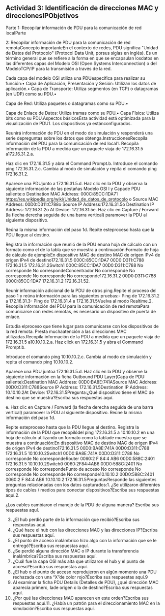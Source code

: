 ## Actividad 3: Identificación de direcciones MAC y direccionesIPObjetivos

Parte 1: Recopilar información de PDU para la comunicación de red localParte 

2: Recopilar información de PDU para la comunicación de red remotaConcepto importanteEn el contexto de redes, PDU significa "Unidad de Datos del Protocolo" (Protocol Data Unit, porsus siglas en inglés). Es un término general que se refiere a la forma en que se encapsulan losdatos en las diferentes capas del Modelo OSI (Open Systems Interconnection) o del ModeloTCP/IP para la transmisión a través de la red. 

Cada capa del modelo OSI utiliza una PDUespecífica para realizar su función:• Capa de Aplicación, Presentación y Sesión: Utilizan los datos de aplicación.• Capa de Transporte: Utiliza segmentos (en TCP) o datagramas (en UDP) como su PDU.•

Capa de Red: Utiliza paquetes o datagramas como su PDU.• 

Capa de Enlace de Datos: Utiliza tramas como su PDU.• Capa Física: Utiliza bits como su PDU.Aspectos básicosEsta actividad está optimizada para la visualización de PDU1. Los dispositivos ya estánconfigurados. 

Reunirá información de PDU en el modo de simulación y responderá una serie depreguntas sobre los datos que obtenga.InstruccionesRecopila información del PDU para la comunicación de red local1. Recopila información de la PDU a medida que un paquete viaja de 172.16.31.5 a172.16.31.2.a. 

Haz clic en 172.16.31.5 y abra el Command Prompt.b. Introduce el comando ping 172.16.31.2.c. Cambia al modo de simulación y repita el comando ping 172.16.31.2. 

Aparece una PDUjunto a 172.16.31.5.d. Haz clic en la PDU y observa la siguiente información de las pestañas Modelo OSI l y Capade PDU saliente:o Destination MAC Address: 000C:85CC:1DA71 https://es.wikipedia.org/wiki/Unidad_de_datos_de_protocolo
o Source MAC Address: 00D0:D311:C788o Source IP Address:172.16.31.5o Destination IP Address: 172.16.31.2o At Device: 172.16.31.5e. Haz clic en Capture / Forward (la flecha derecha seguida de una barra vertical) paramover la PDU al siguiente dispositivo.

Reúna la misma información del paso 1d. Repite esteproceso hasta que la PDU llegue al destino.

Registra la información que reunió de la PDU enuna hoja de cálculo con un formato como el de la tabla que se muestra a continuación:Formato de hoja de cálculo de ejemploEn dispositivo MAC de destino MAC de origen IPv4 de origen IPv4 de destino172.16.31.5 000C:85CC:1DA7 00D0:D311:C788 172.16.31.5 172.16.31.2Switch1 000C:85CC:1DA7 00D0:D311:C788 No corresponde No correspondeConcentrador No corresponde No corresponde No corresponde No corresponde172.16.31.2 00D0:D311:C788 000C:85CC:1DA7 172.16.31.2 172.16.31.52. 

Reunir información adicional de la PDU de otros ping.Repite el proceso del paso 1 y reúna información para las siguientes pruebas:- Ping de 172.16.31.2 a 172.16.31.3- Ping de 172.16.31.4 a 172.16.31.5Vuelva al modo Realtime.2. Recopila información del PDU para la comunicación de red remotaPara comunicarse con redes remotas, es necesario un dispositivo de puerta de enlace. 

Estudia elproceso que tiene lugar para comunicarse con los dispositivos de la red remota. Presta muchaatención a las direcciones MAC utilizadas.Recopila información de la PDU a medida que un paquete viaja de 172.16.31.5 a10.10.10.2.a. Haz click en 172.16.31.5 y abra el Command Prompt.b. 

Introduce el comando ping 10.10.10.2.c. Cambia al modo de simulación y repita el comando ping 10.10.10.2. 

Aparece una PDU juntoa 172.16.31.5.d. Haz clic en la PDU y observe la siguiente información en la ficha Outbound PDU Layer(Capa de PDU saliente):Destination MAC Address: 00D0:BA8E:741ASource MAC Address: 00D0:D311:C788Source IP Address: 172.16.31.5Destination IP Address: 10.10.10.2At Device: 172.16.31.5Pregunta:¿Qué dispositivo tiene el MAC de destino que se muestra?Escriba sus respuestas aquí.

e. Haz clic en Capture / Forward (la flecha derecha seguida de una barra vertical) paramover la PDU al siguiente dispositivo. Reúne la misma información del paso 1d. 

Repite esteproceso hasta que la PDU llegue al destino. Registra la información de la PDU que recopilódel ping 172.16.31.5 a 10.10.10.2 en una hoja de cálculo utilizando un formato como la tablade muestra que se muestra a continuación:En dispositivo MAC de destino MAC de origen IPv4 de origen IPv4 de destino172.16.31.5 00D0:BA8E:741A 00D0:D311:C788 172.16.31.5 10.10.10.2Switch1 00D0:BA8E:741A 00D0:D311:C788 No corresponde No correspondeRouter 0060:2 F 84:4 AB6 00D0:588C:2401 172.16.31.5 10.10.10.2Switch0 0060:2F84:4AB6 00D0:588C:2401 No corresponde No correspondePunto de acceso No corresponde No corresponde No corresponde No corresponde10.10.10.2 00D0:588C:2401 0060:2 F 84:4 AB6 10.10.10.2 172.16.31.5PreguntasResponde las siguientes preguntas relacionadas con los datos capturados:1. ¿Se utilizaron diferentes tipos de cables / medios para conectar dispositivos?Escriba sus respuestas aquí.2.

¿Los cables cambiaron el manejo de la PDU de alguna manera?
Escriba sus respuestas aquí.

3. ¿El hub perdió parte de la información que recibió?Escriba sus respuestas aquí.
4.  ¿Qué hace el hub con las direcciones MAC y las direcciones IP?Escriba sus respuestas aquí.
5.  ¿El punto de acceso inalámbrico hizo algo con la información que se le entregó?Escriba sus respuestas aquí.
6.  ¿Se perdió alguna dirección MAC o IP durante la transferencia inalámbrica?Escriba sus respuestas aquí.
7. ¿Cuál fue la capa OSI más alta que utilizaron el hub y el punto de acceso?Escriba sus respuestas aquí.
8. ¿El hub o el punto de acceso reprodujeron en algún momento una PDU rechazada con una “X”de color rojo?Escriba sus respuestas aquí.9
9. Al examinar la ficha PDU Details (Detalles de PDU), ¿qué dirección MAC aparecía primero, lade origen o la de destino?Escriba sus respuestas aquí.
10. ¿Por qué las direcciones MAC aparecen en este orden?Escriba sus respuestas aquí.11. ¿Había un patrón para el direccionamiento MAC en la simulación?Escriba sus respuestas aquí.

